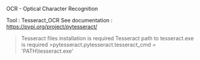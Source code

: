 OCR - Optical Character Recognition

Tool : Tesseract_OCR
See documentation :
https://pypi.org/project/pytesseract/
  >Tesseract files installation is required
  >Tesseract path to tesseract.exe is required
    >pytesseract.pytesseract.tesseract_cmd = 'PATH\tesseract.exe'

